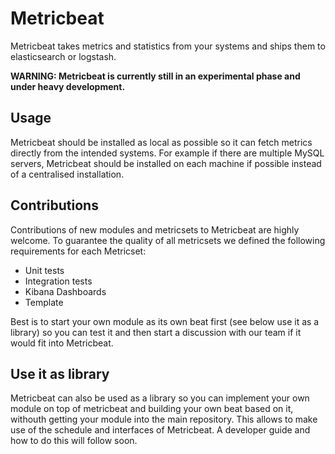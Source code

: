 # Metricbeat

Metricbeat takes metrics and statistics from your systems and ships them to elasticsearch or logstash.

**WARNING: Metricbeat is currently still in an experimental phase and under heavy development.**

## Usage

Metricbeat should be installed as local as possible so it can fetch metrics directly from the intended systems. For example if there are multiple MySQL servers, Metricbeat should be installed on each machine if possible instead of a centralised installation.

## Contributions

Contributions of new modules and metricsets to Metricbeat are highly welcome. To guarantee the quality of all metricsets we defined the following requirements for each Metricset:

* Unit tests
* Integration tests
* Kibana Dashboards
* Template

Best is to start your own module as its own beat first (see below use it as a library) so you can test it and then start a discussion with our team if it would fit into Metricbeat.

## Use it as library
Metricbeat can also be used as a library so you can implement your own module on top of metricbeat and building your own beat based on it, withouth getting your module into the main repository. This allows to make use of the schedule and interfaces of Metricbeat. A developer guide and how to do this will follow soon.

